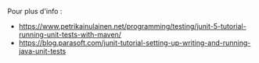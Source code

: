 Pour plus d'info :
 - https://www.petrikainulainen.net/programming/testing/junit-5-tutorial-running-unit-tests-with-maven/
 - https://blog.parasoft.com/junit-tutorial-setting-up-writing-and-running-java-unit-tests
